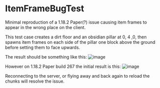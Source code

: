 # ItemFrameBugTest

Minimal reproduction of a 1.18.2 Paper(?) issue causing item frames to appear in the wrong place on the client.

This test case creates a dirt floor and an obsidian pillar at 0, 4 ,0, then spawns item frames on each side of the pillar one block above the ground before setting them to face upwards.

The result should be something like this:
![image](https://user-images.githubusercontent.com/4615316/160029098-1ff1d288-8386-44e1-a383-9769cbd73c0a.png)


However on 1.18.2 Paper build 267 the initial result is this:
![image](https://user-images.githubusercontent.com/4615316/160029112-5668b0be-e9ef-475d-9b04-c5bca600ea40.png)


Reconnecting to the server, or flying away and back again to reload the chunks will resolve the issue.
